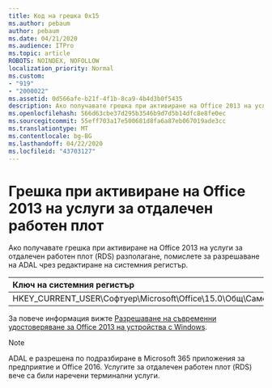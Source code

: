 ```yaml
---
title: Код на грешка 0x15
ms.author: pebaum
author: pebaum
ms.date: 04/21/2020
ms.audience: ITPro
ms.topic: article
ROBOTS: NOINDEX, NOFOLLOW
localization_priority: Normal
ms.custom:
- "919"
- "2000022"
ms.assetid: 0d566afe-b21f-4f1b-8ca9-4b4d3b0f5435
description: Ако получавате грешка при активиране на Office 2013 на услуги за отдалечен работен плот (RDS) разполагане, помислете за разрешаване на ADAL чрез редактиране на системния регистър.
ms.openlocfilehash: 566d63cbe37d295b3546b9d7d5b14dfc8e8fe0ec
ms.sourcegitcommit: 55eff703a17e500681d8fa6a87eb067019ade3cc
ms.translationtype: MT
ms.contentlocale: bg-BG
ms.lasthandoff: 04/22/2020
ms.locfileid: "43703127"
---
```

# <a name="error-while-activation-office-2013-on-remote-desktop-services"></a>Грешка при активиране на Office 2013 на услуги за отдалечен работен плот

Ако получавате грешка при активиране на Office 2013 на услуги за отдалечен работен плот (RDS) разполагане, помислете за разрешаване на ADAL чрез редактиране на системния регистър.
  
|**Ключ на системния регистър**|**Тип**|**Стойност**|
|:-----|:-----|:-----|
|HKEY_CURRENT_USER\Софтуер\Microsoft\Office\15.0\Общ\Самоличност\EnableADAL  <br/> |REG_DWORD  <br/> |1  <br/> |

За повече информация вижте [Разрешаване на съвременни удостоверяване за Office 2013 на устройства с Windows](https://docs.microsoft.com/office365/admin/security-and-compliance/enable-modern-authentication).
  
> [!NOTE]
>  ADAL е разрешена по подразбиране в Microsoft 365 приложения за предприятие и Office 2016. Услугите за отдалечен работен плот (RDS) вече са били наречени терминални услуги.
  
